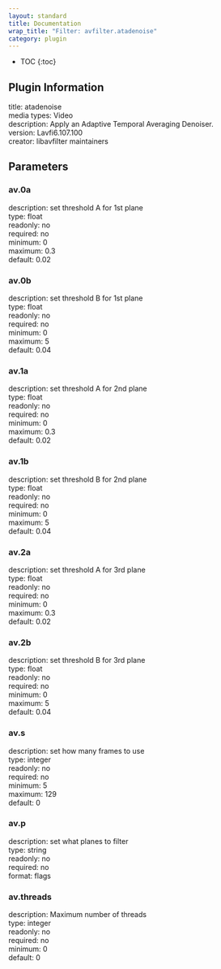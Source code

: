 ```yaml
---
layout: standard
title: Documentation
wrap_title: "Filter: avfilter.atadenoise"
category: plugin
---
```

* TOC
{:toc}

## Plugin Information

title: atadenoise  
media types:
Video  
description: Apply an Adaptive Temporal Averaging Denoiser.  
version: Lavfi6.107.100  
creator: libavfilter maintainers  

## Parameters

### av.0a

  
description:
set threshold A for 1st plane  
type: float  
readonly: no  
required: no  
minimum: 0  
maximum: 0.3  
default: 0.02  

### av.0b

  
description:
set threshold B for 1st plane  
type: float  
readonly: no  
required: no  
minimum: 0  
maximum: 5  
default: 0.04  

### av.1a

  
description:
set threshold A for 2nd plane  
type: float  
readonly: no  
required: no  
minimum: 0  
maximum: 0.3  
default: 0.02  

### av.1b

  
description:
set threshold B for 2nd plane  
type: float  
readonly: no  
required: no  
minimum: 0  
maximum: 5  
default: 0.04  

### av.2a

  
description:
set threshold A for 3rd plane  
type: float  
readonly: no  
required: no  
minimum: 0  
maximum: 0.3  
default: 0.02  

### av.2b

  
description:
set threshold B for 3rd plane  
type: float  
readonly: no  
required: no  
minimum: 0  
maximum: 5  
default: 0.04  

### av.s

  
description:
set how many frames to use  
type: integer  
readonly: no  
required: no  
minimum: 5  
maximum: 129  
default: 0  

### av.p

  
description:
set what planes to filter  
type: string  
readonly: no  
required: no  
format: flags  

### av.threads

  
description:
Maximum number of threads  
type: integer  
readonly: no  
required: no  
minimum: 0  
default: 0  

